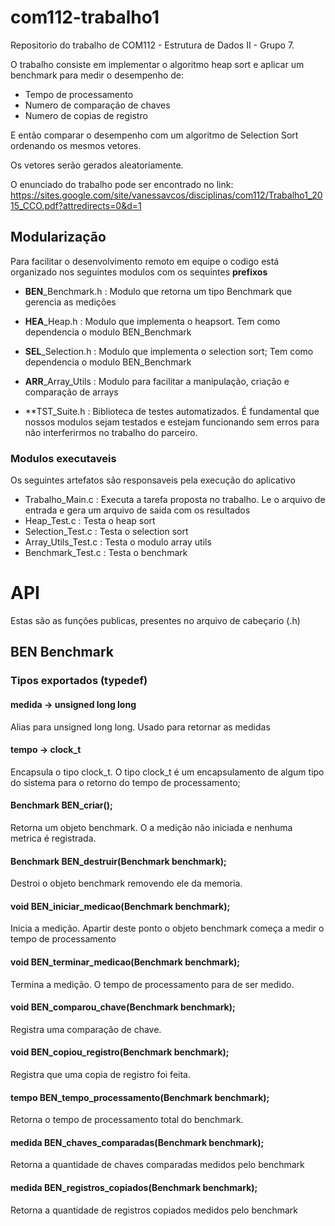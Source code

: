 # com112-trabalho1
Repositorio do trabalho de COM112 - Estrutura de Dados II - Grupo 7.

O trabalho consiste em implementar o algoritmo heap sort e aplicar um benchmark
para medir o desempenho de:

- Tempo de processamento
- Numero de comparação de chaves
- Numero de copias de registro

E então comparar o desempenho com um algoritmo de Selection Sort ordenando os mesmos 
vetores.

Os vetores serão gerados aleatoriamente.

O enunciado do trabalho pode ser encontrado no link: https://sites.google.com/site/vanessavcos/disciplinas/com112/Trabalho1_2015_CCO.pdf?attredirects=0&d=1

## Modularização

Para facilitar o desenvolvimento remoto em equipe o codigo está organizado nos 
seguintes modulos com os sequintes **prefixos**

- **BEN**_Benchmark.h : Modulo que retorna um tipo Benchmark que gerencia as medições
- **HEA**_Heap.h : Modulo que implementa o heapsort. Tem como dependencia o modulo BEN_Benchmark
- **SEL**_Selection.h : Modulo que implementa o selection sort; Tem como dependencia o modulo BEN_Benchmark
- **ARR**_Array_Utils : Modulo para facilitar a manipulação, criação e comparação de arrays 

- **TST_Suite.h : Biblioteca de testes automatizados. É fundamental que nossos 
modulos sejam testados e estejam funcionando sem erros para não interferirmos no 
trabalho do parceiro.

### Modulos executaveis

Os seguintes artefatos são responsaveis pela execução do aplicativo
- Trabalho_Main.c : Executa a tarefa proposta no trabalho. Le o arquivo de entrada 
e gera um arquivo de saida com os resultados
- Heap_Test.c : Testa o heap sort
- Selection_Test.c : Testa o selection sort
- Array_Utils_Test.c : Testa o modulo array utils
- Benchmark_Test.c : Testa o benchmark


# API

Estas são as funções publicas, presentes no arquivo de cabeçario (.h)

## BEN Benchmark

### Tipos exportados (typedef)

#### medida -> unsigned long long
Alias para unsigned long long. Usado para retornar as medidas

#### tempo -> clock_t
Encapsula o tipo clock_t. O tipo clock_t é um encapsulamento de algum tipo do sistema para 
o retorno do tempo de processamento;


#### Benchmark BEN_criar();
Retorna um objeto benchmark. O a medição não iniciada e nenhuma metrica 
é registrada.

#### Benchmark BEN_destruir(Benchmark benchmark);
Destroi o objeto benchmark removendo ele da memoria.

#### void BEN_iniciar_medicao(Benchmark benchmark);
Inicia a medição. Apartir deste ponto o objeto benchmark começa a medir o tempo 
de processamento

#### void BEN_terminar_medicao(Benchmark benchmark);
Termina a medição. O tempo de processamento para de ser medido.

#### void BEN_comparou_chave(Benchmark benchmark);
Registra uma comparação de chave.

#### void BEN_copiou_registro(Benchmark benchmark);
Registra que uma copia de registro foi feita.

#### tempo BEN_tempo_processamento(Benchmark benchmark);
Retorna o tempo de processamento total do benchmark.

#### medida BEN_chaves_comparadas(Benchmark benchmark);
Retorna a quantidade de chaves comparadas medidos pelo benchmark

#### medida BEN_registros_copiados(Benchmark benchmark);
Retorna a quantidade de registros copiados medidos pelo benchmark



 




